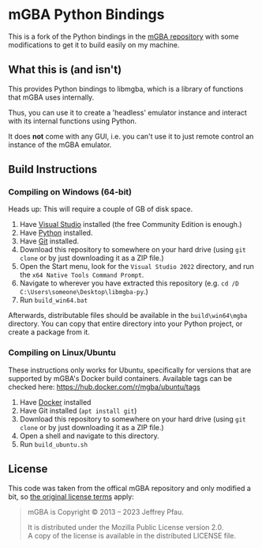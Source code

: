 mGBA Python Bindings
=====================

This is a fork of the Python bindings in the
[mGBA repository](https://github.com/mgba-emu/mgba/tree/master/src/platform/python)
with some modifications to get it to build easily on my machine.


## What this is (and isn't)

This provides Python bindings to libmgba, which is a library of
functions that mGBA uses internally.

Thus, you can use it to create a 'headless' emulator instance and
interact with its internal functions using Python.

It does **not** come with any GUI, i.e. you can't use it to just
remote control an instance of the mGBA emulator.


## Build Instructions

### Compiling on Windows (64-bit)

Heads up: This will require a couple of GB of disk space.

1. Have [Visual Studio](https://visualstudio.microsoft.com/vs/community/) installed (the free Community Edition is enough.)
2. Have [Python](https://www.python.org/downloads/windows/) installed.
3. Have [Git](https://git-scm.com/download/win) installed.
4. Download this repository to somewhere on your hard drive (using `git clone` or by just downloading it as a ZIP file.)
5. Open the Start menu, look for the `Visual Studio 2022` directory, and run the `x64 Native Tools Command Prompt`.
6. Navigate to wherever you have extracted this repository (e.g. `cd /D C:\Users\someone\Desktop\libmgba-py`.)
7. Run `build_win64.bat`

Afterwards, distributable files should be available in the
`build\win64\mgba` directory. You can copy that entire directory
into your Python project, or create a package from it.

### Compiling on Linux/Ubuntu

These instructions only works for Ubuntu, specifically for versions
that are supported by mGBA's Docker build containers. Available tags
can be checked here: https://hub.docker.com/r/mgba/ubuntu/tags

1. Have [Docker](https://docs.docker.com/engine/install/ubuntu/) installed
2. Have Git installed (`apt install git`)
3. Download this repository to somewhere on your hard drive (using `git clone` or by just downloading it as a ZIP file.)
4. Open a shell and navigate to this directory.
5. Run `build_ubuntu.sh`


## License

This code was taken from the offical mGBA repository and only modified
a bit, so [the original license terms](https://github.com/mgba-emu/mgba/#copyright)
apply:

> mGBA is Copyright © 2013 – 2023 Jeffrey Pfau.
> 
> It is distributed under the Mozilla Public License version 2.0.  
> A copy of the license is available in the distributed LICENSE file.
